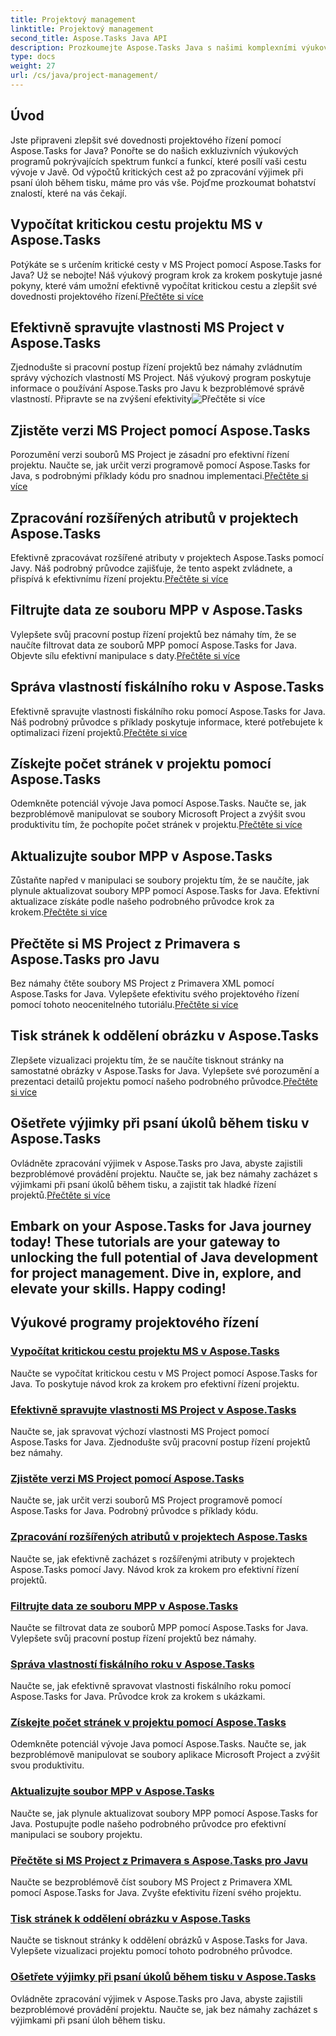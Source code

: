 ```yaml
---
title: Projektový management
linktitle: Projektový management
second_title: Aspose.Tasks Java API
description: Prozkoumejte Aspose.Tasks Java s našimi komplexními výukovými programy pro řízení projektů. Zefektivněte svůj pracovní postup od výpočtů kritické cesty po vlastnosti fiskálního roku.
type: docs
weight: 27
url: /cs/java/project-management/
---
```

## Úvod

Jste připraveni zlepšit své dovednosti projektového řízení pomocí Aspose.Tasks for Java? Ponořte se do našich exkluzivních výukových programů pokrývajících spektrum funkcí a funkcí, které posílí vaši cestu vývoje v Javě. Od výpočtů kritických cest až po zpracování výjimek při psaní úloh během tisku, máme pro vás vše. Pojďme prozkoumat bohatství znalostí, které na vás čekají.

## Vypočítat kritickou cestu projektu MS v Aspose.Tasks
 Potýkáte se s určením kritické cesty v MS Project pomocí Aspose.Tasks for Java? Už se nebojte! Náš výukový program krok za krokem poskytuje jasné pokyny, které vám umožní efektivně vypočítat kritickou cestu a zlepšit své dovednosti projektového řízení.[Přečtěte si více](./critical-path/)

## Efektivně spravujte vlastnosti MS Project v Aspose.Tasks
Zjednodušte si pracovní postup řízení projektů bez námahy zvládnutím správy výchozích vlastností MS Project. Náš výukový program poskytuje informace o používání Aspose.Tasks pro Javu k bezproblémové správě vlastností. Připravte se na zvýšení efektivity![Přečtěte si více](./default-properties/)

## Zjistěte verzi MS Project pomocí Aspose.Tasks
 Porozumění verzi souborů MS Project je zásadní pro efektivní řízení projektu. Naučte se, jak určit verzi programově pomocí Aspose.Tasks for Java, s podrobnými příklady kódu pro snadnou implementaci.[Přečtěte si více](./determine-version/)

## Zpracování rozšířených atributů v projektech Aspose.Tasks
 Efektivně zpracovávat rozšířené atributy v projektech Aspose.Tasks pomocí Javy. Náš podrobný průvodce zajišťuje, že tento aspekt zvládnete, a přispívá k efektivnímu řízení projektu.[Přečtěte si více](./extended-attributes/)

## Filtrujte data ze souboru MPP v Aspose.Tasks
 Vylepšete svůj pracovní postup řízení projektů bez námahy tím, že se naučíte filtrovat data ze souborů MPP pomocí Aspose.Tasks for Java. Objevte sílu efektivní manipulace s daty.[Přečtěte si více](./filter-data/)

## Správa vlastností fiskálního roku v Aspose.Tasks
 Efektivně spravujte vlastnosti fiskálního roku pomocí Aspose.Tasks for Java. Náš podrobný průvodce s příklady poskytuje informace, které potřebujete k optimalizaci řízení projektů.[Přečtěte si více](./fiscal-year-properties/)

## Získejte počet stránek v projektu pomocí Aspose.Tasks
 Odemkněte potenciál vývoje Java pomocí Aspose.Tasks. Naučte se, jak bezproblémově manipulovat se soubory Microsoft Project a zvýšit svou produktivitu tím, že pochopíte počet stránek v projektu.[Přečtěte si více](./number-of-pages/)

## Aktualizujte soubor MPP v Aspose.Tasks
 Zůstaňte napřed v manipulaci se soubory projektu tím, že se naučíte, jak plynule aktualizovat soubory MPP pomocí Aspose.Tasks for Java. Efektivní aktualizace získáte podle našeho podrobného průvodce krok za krokem.[Přečtěte si více](./update-mpp/)

## Přečtěte si MS Project z Primavera s Aspose.Tasks pro Javu
 Bez námahy čtěte soubory MS Project z Primavera XML pomocí Aspose.Tasks for Java. Vylepšete efektivitu svého projektového řízení pomocí tohoto neocenitelného tutoriálu.[Přečtěte si více](./read-primavera/)

## Tisk stránek k oddělení obrázku v Aspose.Tasks
Zlepšete vizualizaci projektu tím, že se naučíte tisknout stránky na samostatné obrázky v Aspose.Tasks for Java. Vylepšete své porozumění a prezentaci detailů projektu pomocí našeho podrobného průvodce.[Přečtěte si více](./print-pages/)

## Ošetřete výjimky při psaní úkolů během tisku v Aspose.Tasks
 Ovládněte zpracování výjimek v Aspose.Tasks pro Java, abyste zajistili bezproblémové provádění projektu. Naučte se, jak bez námahy zacházet s výjimkami při psaní úkolů během tisku, a zajistit tak hladké řízení projektů.[Přečtěte si více](./print-task-exceptions/)

Embark on your Aspose.Tasks for Java journey today! These tutorials are your gateway to unlocking the full potential of Java development for project management. Dive in, explore, and elevate your skills. Happy coding!
---
## Výukové programy projektového řízení
### [Vypočítat kritickou cestu projektu MS v Aspose.Tasks](./critical-path/)
Naučte se vypočítat kritickou cestu v MS Project pomocí Aspose.Tasks for Java. To poskytuje návod krok za krokem pro efektivní řízení projektu.
### [Efektivně spravujte vlastnosti MS Project v Aspose.Tasks](./default-properties/)
Naučte se, jak spravovat výchozí vlastnosti MS Project pomocí Aspose.Tasks for Java. Zjednodušte svůj pracovní postup řízení projektů bez námahy.
### [Zjistěte verzi MS Project pomocí Aspose.Tasks](./determine-version/)
Naučte se, jak určit verzi souborů MS Project programově pomocí Aspose.Tasks for Java. Podrobný průvodce s příklady kódu.
### [Zpracování rozšířených atributů v projektech Aspose.Tasks](./extended-attributes/)
Naučte se, jak efektivně zacházet s rozšířenými atributy v projektech Aspose.Tasks pomocí Javy. Návod krok za krokem pro efektivní řízení projektů.
### [Filtrujte data ze souboru MPP v Aspose.Tasks](./filter-data/)
Naučte se filtrovat data ze souborů MPP pomocí Aspose.Tasks for Java. Vylepšete svůj pracovní postup řízení projektů bez námahy.
### [Správa vlastností fiskálního roku v Aspose.Tasks](./fiscal-year-properties/)
Naučte se, jak efektivně spravovat vlastnosti fiskálního roku pomocí Aspose.Tasks for Java. Průvodce krok za krokem s ukázkami.
### [Získejte počet stránek v projektu pomocí Aspose.Tasks](./number-of-pages/)
Odemkněte potenciál vývoje Java pomocí Aspose.Tasks. Naučte se, jak bezproblémově manipulovat se soubory aplikace Microsoft Project a zvýšit svou produktivitu.
### [Aktualizujte soubor MPP v Aspose.Tasks](./update-mpp/)
Naučte se, jak plynule aktualizovat soubory MPP pomocí Aspose.Tasks for Java. Postupujte podle našeho podrobného průvodce pro efektivní manipulaci se soubory projektu.
### [Přečtěte si MS Project z Primavera s Aspose.Tasks pro Javu](./read-primavera/)
Naučte se bezproblémově číst soubory MS Project z Primavera XML pomocí Aspose.Tasks for Java. Zvyšte efektivitu řízení svého projektu.
### [Tisk stránek k oddělení obrázku v Aspose.Tasks](./print-pages/)
Naučte se tisknout stránky k oddělení obrázků v Aspose.Tasks for Java. Vylepšete vizualizaci projektu pomocí tohoto podrobného průvodce.
### [Ošetřete výjimky při psaní úkolů během tisku v Aspose.Tasks](./print-task-exceptions/)
Ovládněte zpracování výjimek v Aspose.Tasks pro Java, abyste zajistili bezproblémové provádění projektu. Naučte se, jak bez námahy zacházet s výjimkami při psaní úloh během tisku.